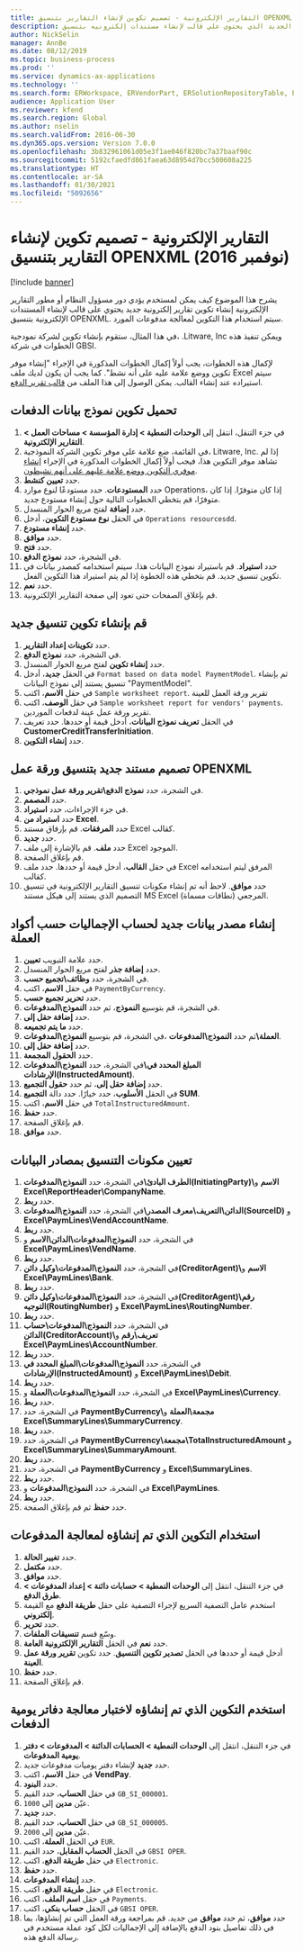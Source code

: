 ```yaml
---
title: التقارير الإلكترونية - تصميم تكوين لإنشاء التقارير بتنسيق OPENXML (نوفمبر 2016)
description: يصف هذا الموضوع كيفيه إنشاء تكوين اعداد التقارير الكترونيه الجديد الذي يحتوي علي قالب لإنشاء مستندات إلكترونيه بتنسيق OPENXML.
author: NickSelin
manager: AnnBe
ms.date: 08/12/2019
ms.topic: business-process
ms.prod: ''
ms.service: dynamics-ax-applications
ms.technology: ''
ms.search.form: ERWorkspace, ERVendorPart, ERSolutionRepositoryTable, ERSolutionRepositoryCreateDropDialog, ERSolutionImport,  ERSolutionTable, ERSolutionCreateDropDialog, EROperationDesigner, ERDataSourceAddDropDialog, ERModelGroupByFunctionEditor, VendPaymMode, LedgerJournalTable, LedgerJournalTransVendPaym
audience: Application User
ms.reviewer: kfend
ms.search.region: Global
ms.author: nselin
ms.search.validFrom: 2016-06-30
ms.dyn365.ops.version: Version 7.0.0
ms.openlocfilehash: 3b832961061d05e3f1ae046f820bc7a37baaf90c
ms.sourcegitcommit: 5192cfaedfd861faea63d8954d7bcc500608a225
ms.translationtype: HT
ms.contentlocale: ar-SA
ms.lasthandoff: 01/30/2021
ms.locfileid: "5092656"
---
```

# <a name="er-design-a-configuration-for-generating-reports-in-openxml-format-november-2016"></a>التقارير الإلكترونية - تصميم تكوين لإنشاء التقارير بتنسيق OPENXML (نوفمبر 2016)

[!include [banner](../../includes/banner.md)]

يشرح هذا الموضوع كيف يمكن لمستخدم يؤدي دور مسؤول النظام أو مطور التقارير الإلكترونية إنشاء تكوين تقارير إلكترونية جديد يحتوي على قالب لإنشاء المستندات الإلكترونية بتنسيق OPENXML. سيتم استخدام هذا التكوين لمعالجة مدفوعات المورد.

في هذا المثال، ستقوم بإنشاء تكوين لشركة نمودجية، .Litware, Inc ويمكن تنفيذ هذه الخطوات في شركة GBSI.

لإكمال هذه الخطوات، يجب أولاً إكمال الخطوات المذكورة في الإجراء "إنشاء موفر تكوين ووضع علامة عليه على أنه نشط". كما يجب أن يكون لديك ملف Excel سيتم استيراده عند إنشاء القالب. يمكن الوصول إلى هذا الملف من [قالب تقرير الدفع](https://go.microsoft.com/fwlink/?linkid=862266).


## <a name="upload-the-payments-data-model-configuration"></a>تحميل تكوين نموذج بيانات الدفعات
1. في جزء التنقل، انتقل إلى **الوحدات النمطية > إدارة المؤسسة > مساحات العمل > التقارير الإلكترونية**.
2. في القائمة، ضع علامة على موفر تكوين الشركة النموذجية، Litware, Inc. إذا لم تشاهد موفر التكوين هذا، فيجب أولاً إكمال الخطوات المذكورة في الإجراء [إنشاء موفري التكوين ووضع علامة عليهم على أنهم نشيطون](er-configuration-provider-mark-it-active-2016-11.md).
3. حدد **تعيين كنشط**.
4. حدد **المستودعات**. حدد مستودعًا لنوع موارد Operations، إذا كان متوفرًا. إذا كان متوفرًا، قم بتخطي الخطوات التالية حول إنشاء مستودع جديد.  
5. حدد **إضافة** لفتح مربع الحوار المنسدل.
6. في الحقل **نوع مستودع التكوين**، أدخل `Operations resourcesdd`.
7. حدد **إنشاء مستودع**.
8. حدد **موافق**.
9. حدد **فتح**.
10. في الشجرة، حدد **نموذج الدفع**.
11. حدد **استيراد**. قم باستيراد نموذج البيانات هذا. سيتم استخدامه كمصدر بيانات في تكوين تنسيق جديد. قم بتخطي هذه الخطوة إذا لم يتم استيراد هذا التكوين الفعل.  
12. حدد **نعم**.
13. قم بإغلاق الصفحات حتى تعود إلى صفحة التقارير الإلكترونية.

## <a name="create-a-new-format-configuration"></a>قم بإنشاء تكوين تنسيق جديد
1. حدد **تكوينات إعداد التقارير‬**.
2. في الشجرة، حدد **نموذج الدفع**.
3. حدد **إنشاء تكوين** لفتح مربع الحوار المنسدل.
4. في الحقل **جديد**، أدخل `Format based on data model PaymentModel`. ثم بإنشاء تنسيق يستند إلى نموذج البيانات "PaymentModel".
5. في حقل **الاسم**، اكتب `Sample worksheet report`. تقرير ورقة العمل للعينة  
6. في حقل **الوصف**، اكتب `Sample worksheet report for vendors' payments`. تقرير ورقة عمل عينة لدفعات الموردين.  
7. في الحقل **تعريف نموذج البيانات**، أدخل قيمة أو حددها. حدد تعريف **CustomerCreditTransferInitiation**.  
8. حدد **إنشاء التكوين**.

## <a name="design-a-new-document-in-openxml-worksheet-format"></a>تصميم مستند جديد بتنسيق ورقة عمل OPENXML
1. في الشجرة، حدد **نموذج الدفع\تقرير ورقة عمل نموذجي**.
2. حدد **المصمم**.
3. في جزء الإجراءات، حدد **استيراد**.
4. حدد **استيراد من Excel**.
5. حدد **المرفقات**. قم بإرفاق مستند Excel كقالب.  
6. حدد **جديد**.
7. حدد **ملف**. قم بالإشارة إلى ملف Excel الموجود.  
8. قم بإغلاق الصفحة.
9. في حقل **القالب**، أدخل قيمة أو حددها. حدد ملف Excel المرفق ليتم استخدامه كقالب.  
10. حدد **موافق**. لاحظ أنه تم إنشاء مكونات تنسيق التقارير الإلكترونية في تنسيق التصميم الذي يستند إلى هيكل مستند MS Excel المرجعي (نطاقات مسماة).  

## <a name="create-a-new-data-source-to-calculate-totals-by-currency-codes"></a>إنشاء مصدر بيانات جديد لحساب الإجماليات حسب أكواد العملة
1. حدد علامة التبويب **تعيين**.
2. حدد **إضافة جذر** لفتح مربع الحوار المنسدل.
3. في الشجرة، حدد **وظائف\تجميع حسب**.
4. في حقل **الاسم**، اكتب `PaymentByCurrency`.
5. حدد **تحرير تجميع حسب**.
6. في الشجرة، قم بتوسيع **النموذج**، ثم حدد **النموذج\المدفوعات‏‎‏‎**.
7. حدد **إضافة حقل إلى**.
8. حدد **ما يتم تجميعه**.
9. في الشجرة، قم بتوسيع **النموذج\المدفوعات‏‎**، ثم حدد **النموذج\المدفوعات‏‎‏‎\العملة**.
10. حدد **إضافة حقل إلى**.
11. حدد **الحقول المجمعة**.
12. في الشجرة، حدد **النموذج\المدفوعات‏‎‏‎\المبلغ المحدد في الإرشادات(InstructedAmount)**.
13. حدد **إضافة حقل إلى**، ثم حدد **حقول التجميع**.
14. في الحقل **الأسلوب**، حدد خيارًا. حدد دالة **التجميع SUM**.  
15. في حقل **الاسم**، اكتب `TotalInstructuredAmount`.
16. حدد **حفظ**.
17. قم بإغلاق الصفحة.
18. حدد **موافق**.

## <a name="map-format-components-to-data-sources"></a>تعيين مكونات التنسيق بمصادر البيانات
1. في الشجرة، حدد **النموذج\المدفوعات‏‎‏‎\الطرف البادئ‬(InitiatingParty)\الاسم** و **Excel\ReportHeader\CompanyName**.
2. حدد **ربط**.
3. في الشجرة، حدد **النموذج\المدفوعات‏‎‏‎\الدائن‬\التعريف\معرف المصدر‬(SourceID)** و **Excel\PaymLines\VendAccountName**.
4. حدد **ربط**.
5. في الشجرة، حدد **النموذج\المدفوعات\الدائن‬\الاسم** و **Excel\PaymLines\VendName**.
6. حدد **ربط**.
7. في الشجرة، حدد **النموذج\المدفوعات\وكيل دائن‬(CreditorAgent)‬\الاسم** و **Excel\PaymLines\Bank**.
8. حدد **ربط**.
9. في الشجرة، حدد **النموذج\المدفوعات\وكيل دائن‬(CreditorAgent)‬\رقم التوجيه(RoutingNumber)** و **Excel\PaymLines\RoutingNumber**.
10. حدد **ربط**.
11. في الشجرة، حدد **النموذج\المدفوعات\حساب الدائن(CreditorAccount)\تعريف\رقم** و **Excel\PaymLines\AccountNumber**.
12. حدد **ربط**.
13. في الشجرة، حدد **النموذج\المدفوعات\المبلغ المحدد في الإرشادات(InstructedAmount)** و **Excel\PaymLines\Debit**.
14. حدد **ربط**.
15. في الشجرة، حدد **النموذج\المدفوعات\العملة** و **Excel\PaymLines\Currency‎**.
16. حدد **ربط**.
17. في الشجرة، حدد **PaymentByCurrency\مجمعة\العملة** و **Excel\SummaryLines\SummaryCurrency**.
18. حدد **ربط**.
19. في الشجرة، حدد **PaymentByCurrency\مجمعة\TotalInstructuredAmount** و **Excel\SummaryLines\SummaryAmount**.
20. حدد **ربط**.
21. في الشجرة، حدد **PaymentByCurrency** و **Excel\SummaryLines**.
22. حدد **ربط**.
23. في الشجرة، حدد **النموذج\المدفوعات** و **Excel\PaymLines‎**.
24. حدد **ربط**.
25. حدد **حفظ** ثم قم بإغلاق الصفحة.

## <a name="use-the-created-configuration-for-payments-processing"></a>استخدام التكوين الذي تم إنشاؤه لمعالجة المدفوعات
1. حدد **تغيير الحالة**.
2. حدد **مكتمل**.
3. حدد **موافق**.
4. في جزء التنقل، انتقل إلى **الوحدات النمطية‬ > حسابات دائنة > إعداد المدفوعات‬ > طرق الدفع‬**.
5. استخدم عامل التصفية السريع لإجراء التصفية على حقل **طريقة الدفع** مع القيمة **إلكتروني**.
6. حدد **تحرير**.
7. وسّع قسم **تنسيقات الملفات**.
8. حدد **نعم** في الحقل **التقارير الإلكترونية العامة**.
9. أدخل قيمة أو حددها في الحقل **تصدير تكوين التنسيق‬**. حدد تكوين **تقرير ورقة عمل العينة**.  
10. حدد **حفظ**.
11. قم بإغلاق الصفحة.

## <a name="use-the-created-configuration-for-testing-of-payment-journals-processing"></a>استخدم التكوين الذي تم إنشاؤه لاختبار معالجة دفاتر يومية الدفعات
1. في جزء التنقل، انتقل إلى **الوحدات النمطية > الحسابات الدائنة > المدفوعات > دفتر يومية المدفوعات‬**.
2. حدد **جديد** لإنشاء دفتر يوميات مدفوعات جديد.
3. في حقل **الاسم**، اكتب **VendPay**.
4. حدد **البنود**.
5. في حقل **الحساب**، حدد القيم `GB_SI_000001`.
6. عيّن **مدين‬** إلى `1000`.
7. حدد **جديد**.
8. في حقل **الحساب**، حدد القيم `GB_SI_000005`.
9. عيّن **مدين‬** إلى `2000`.
10. في الحقل **العملة**، اكتب `EUR`.
11. في الحقل **الحساب المقابل**، حدد القيم `GBSI OPER`.
12. في حقل **طريقة الدفع**، اكتب `Electronic`.
13. حدد **حفظ**.
14. حدد **إنشاء المدفوعات**.
15. في حقل **طريقة الدفع**، اكتب `Electronic`.
16. في حقل **اسم الملف**، اكتب `Payments`.
17. في الحقل **حساب بنكي**، اكتب `GBSI OPER`.
18. حدد **موافق**، ثم حدد **موافق** من جديد. قم بمراجعة ورقة العمل التي تم إنشاؤها، بما في ذلك تفاصيل بنود الدفع بالإضافة إلى الإجماليات لكل كود عملة مستخدم في رسالة الدفع هذه.  

